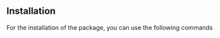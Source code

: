 ## Installation

For the installation of the package, you can use the following commands

<div>
<NpmCode></NpmCode>
</div>


